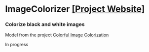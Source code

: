 # ImageColorizer [[Project Website]](http://129.151.44.73:8501/)
### Colorize black and white images ###
Model from the project [Colorful Image Colorization](https://github.com/richzhang/colorization/tree/caffe)

In progress
